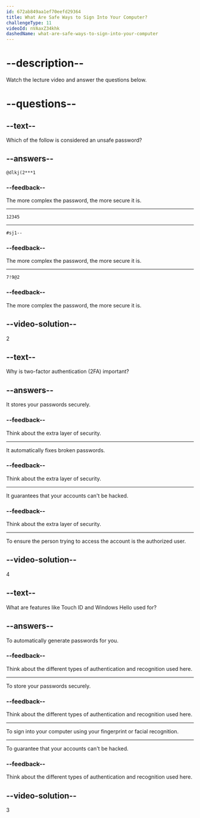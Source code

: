```yaml
---
id: 672ab849aa1ef70eefd29364
title: What Are Safe Ways to Sign Into Your Computer?
challengeType: 11
videoId: nVAaxZ34khk
dashedName: what-are-safe-ways-to-sign-into-your-computer
---
```


# --description--

Watch the lecture video and answer the questions below.

# --questions--

## --text--

Which of the follow is considered an unsafe password?

## --answers--

`@dlkj(2***1`

### --feedback--

The more complex the password, the more secure it is.

---

`12345`

---

`#sj1--`

### --feedback--

The more complex the password, the more secure it is.

---

`7!9@2`

### --feedback--

The more complex the password, the more secure it is.

## --video-solution--

2

## --text--

Why is two-factor authentication (2FA) important?

## --answers--

It stores your passwords securely.

### --feedback--

Think about the extra layer of security.

---

It automatically fixes broken passwords.

### --feedback--

Think about the extra layer of security.

---

It guarantees that your accounts can't be hacked.

### --feedback--

Think about the extra layer of security.

---

To ensure the person trying to access the account is the authorized user.

## --video-solution--

4

## --text--

What are features like Touch ID and Windows Hello used for?

## --answers--

To automatically generate passwords for you.

### --feedback--

Think about the different types of authentication and recognition used here.

---

To store your passwords securely.

### --feedback--

Think about the different types of authentication and recognition used here.

---

To sign into your computer using your fingerprint or facial recognition.

---

To guarantee that your accounts can't be hacked.

### --feedback--

Think about the different types of authentication and recognition used here.

## --video-solution--

3
